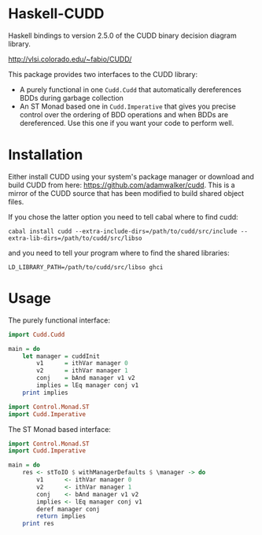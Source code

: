 # Haskell-CUDD

Haskell bindings to version 2.5.0 of the CUDD binary decision diagram library.

http://vlsi.colorado.edu/~fabio/CUDD/

This package provides two interfaces to the CUDD library:
* A purely functional in one `Cudd.Cudd` that automatically dereferences BDDs during garbage collection
* An ST Monad based one in `Cudd.Imperative` that gives you precise control over the ordering of BDD operations and when BDDs are dereferenced. Use this one if you want your code to perform well.

# Installation

Either install CUDD using your system's package manager or download and build CUDD from here: https://github.com/adamwalker/cudd. This is a mirror of the CUDD source that has been modified to build shared object files.

If you chose the latter option you need to tell cabal where to find cudd:

`cabal install cudd --extra-include-dirs=/path/to/cudd/src/include --extra-lib-dirs=/path/to/cudd/src/libso`

and you need to tell your program where to find the shared libraries:

`LD_LIBRARY_PATH=/path/to/cudd/src/libso ghci`

# Usage

The purely functional interface:

```haskell
import Cudd.Cudd

main = do
    let manager = cuddInit
        v1      = ithVar manager 0
        v2      = ithVar manager 1
        conj    = bAnd manager v1 v2
        implies = lEq manager conj v1
    print implies

import Control.Monad.ST
import Cudd.Imperative
```

The ST Monad based interface:

```haskell
import Control.Monad.ST
import Cudd.Imperative

main = do
    res <- stToIO $ withManagerDefaults $ \manager -> do
        v1      <- ithVar manager 0
        v2      <- ithVar manager 1
        conj    <- bAnd manager v1 v2
        implies <- lEq manager conj v1
        deref manager conj
        return implies
    print res
```
